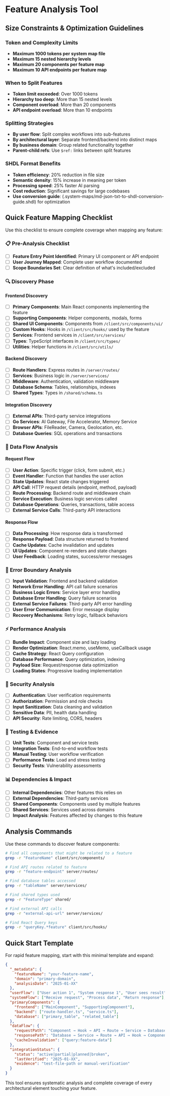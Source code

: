
# Feature Analysis Tool

## Size Constraints & Optimization Guidelines

### Token and Complexity Limits
- **Maximum 1000 tokens per system map file**
- **Maximum 15 nested hierarchy levels**
- **Maximum 20 components per feature map**
- **Maximum 10 API endpoints per feature map**

### When to Split Features
- **Token limit exceeded**: Over 1000 tokens
- **Hierarchy too deep**: More than 15 nested levels  
- **Component overload**: More than 20 components
- **API endpoint overload**: More than 10 endpoints

### Splitting Strategies
- **By user flow**: Split complex workflows into sub-features
- **By architectural layer**: Separate frontend/backend into distinct maps
- **By business domain**: Group related functionality together
- **Parent-child refs**: Use `$ref:` links between split features

### SHDL Format Benefits
- **Token efficiency**: 20% reduction in file size
- **Semantic density**: 15% increase in meaning per token
- **Processing speed**: 25% faster AI parsing
- **Cost reduction**: Significant savings for large codebases
- **Use conversion guide**: (.system-maps/md-json-txt-to-shdl-conversion-guide.shdl) for optimization

## Quick Feature Mapping Checklist

Use this checklist to ensure complete coverage when mapping any feature:

### 📋 Pre-Analysis Checklist

- [ ] **Feature Entry Point Identified**: Primary UI component or API endpoint
- [ ] **User Journey Mapped**: Complete user workflow documented
- [ ] **Scope Boundaries Set**: Clear definition of what's included/excluded

### 🔍 Discovery Phase

#### Frontend Discovery
- [ ] **Primary Components**: Main React components implementing the feature
- [ ] **Supporting Components**: Helper components, modals, forms
- [ ] **Shared UI Components**: Components from `/client/src/components/ui/`
- [ ] **Custom Hooks**: Hooks in `/client/src/hooks/` used by the feature
- [ ] **Services**: Frontend services in `/client/src/services/`
- [ ] **Types**: TypeScript interfaces in `/client/src/types/`
- [ ] **Utilities**: Helper functions in `/client/src/utils/`

#### Backend Discovery
- [ ] **Route Handlers**: Express routes in `/server/routes/`
- [ ] **Services**: Business logic in `/server/services/`
- [ ] **Middleware**: Authentication, validation middleware
- [ ] **Database Schema**: Tables, relationships, indexes
- [ ] **Shared Types**: Types in `/shared/schema.ts`

#### Integration Discovery
- [ ] **External APIs**: Third-party service integrations
- [ ] **Go Services**: AI Gateway, File Accelerator, Memory Service
- [ ] **Browser APIs**: FileReader, Camera, Geolocation, etc.
- [ ] **Database Queries**: SQL operations and transactions

### 🌊 Data Flow Analysis

#### Request Flow
- [ ] **User Action**: Specific trigger (click, form submit, etc.)
- [ ] **Event Handler**: Function that handles the user action
- [ ] **State Updates**: React state changes triggered
- [ ] **API Call**: HTTP request details (endpoint, method, payload)
- [ ] **Route Processing**: Backend route and middleware chain
- [ ] **Service Execution**: Business logic services called
- [ ] **Database Operations**: Queries, transactions, table access
- [ ] **External Service Calls**: Third-party API interactions

#### Response Flow
- [ ] **Data Processing**: How response data is transformed
- [ ] **Response Payload**: Data structure returned to frontend
- [ ] **Cache Updates**: Cache invalidation and updates
- [ ] **UI Updates**: Component re-renders and state changes
- [ ] **User Feedback**: Loading states, success/error messages

### 🚨 Error Boundary Analysis

- [ ] **Input Validation**: Frontend and backend validation
- [ ] **Network Error Handling**: API call failure scenarios
- [ ] **Business Logic Errors**: Service layer error handling
- [ ] **Database Error Handling**: Query failure scenarios
- [ ] **External Service Failures**: Third-party API error handling
- [ ] **User Error Communication**: Error message display
- [ ] **Recovery Mechanisms**: Retry logic, fallback behaviors

### ⚡ Performance Analysis

- [ ] **Bundle Impact**: Component size and lazy loading
- [ ] **Render Optimization**: React.memo, useMemo, useCallback usage
- [ ] **Cache Strategy**: React Query configuration
- [ ] **Database Performance**: Query optimization, indexing
- [ ] **Payload Size**: Request/response data optimization
- [ ] **Loading States**: Progressive loading implementation

### 🔐 Security Analysis

- [ ] **Authentication**: User verification requirements
- [ ] **Authorization**: Permission and role checks
- [ ] **Input Sanitization**: Data cleaning and validation
- [ ] **Sensitive Data**: PII, health data handling
- [ ] **API Security**: Rate limiting, CORS, headers

### 🧪 Testing & Evidence

- [ ] **Unit Tests**: Component and service tests
- [ ] **Integration Tests**: End-to-end workflow tests
- [ ] **Manual Testing**: User workflow verification
- [ ] **Performance Tests**: Load and stress testing
- [ ] **Security Tests**: Vulnerability assessments

### 📊 Dependencies & Impact

- [ ] **Internal Dependencies**: Other features this relies on
- [ ] **External Dependencies**: Third-party services
- [ ] **Shared Components**: Components used by multiple features
- [ ] **Shared Services**: Services used across domains
- [ ] **Impact Analysis**: Features affected by changes to this feature

## Analysis Commands

Use these commands to discover feature components:

```bash
# Find all components that might be related to a feature
grep -r "FeatureName" client/src/components/

# Find API routes related to feature
grep -r "feature-endpoint" server/routes/

# Find database tables accessed
grep -r "tableName" server/services/

# Find shared types used
grep -r "FeatureType" shared/

# Find external API calls
grep -r "external-api-url" server/services/

# Find React Query keys
grep -r "queryKey.*feature" client/src/hooks/
```

## Quick Start Template

For rapid feature mapping, start with this minimal template and expand:

```json
{
  "_metadata": {
    "featureName": "your-feature-name",
    "domain": "primary-domain",
    "analysisDate": "2025-01-XX"
  },
  "userFlow": ["User action 1", "System response 1", "User sees result"],
  "systemFlow": ["Receive request", "Process data", "Return response"],
  "primaryComponents": {
    "frontend": ["MainComponent", "SupportingComponent"],
    "backend": ["route-handler.ts", "service.ts"],
    "database": ["primary_table", "related_table"]
  },
  "dataFlow": {
    "requestPath": "Component → Hook → API → Route → Service → Database",
    "responsePath": "Database → Service → Route → API → Hook → Component",
    "cacheInvalidation": ["query:feature-data"]
  },
  "integrationStatus": {
    "status": "active|partial|planned|broken",
    "lastVerified": "2025-01-XX",
    "evidence": "test-file-path or manual-verification"
  }
}
```

This tool ensures systematic analysis and complete coverage of every architectural element touching your feature.
